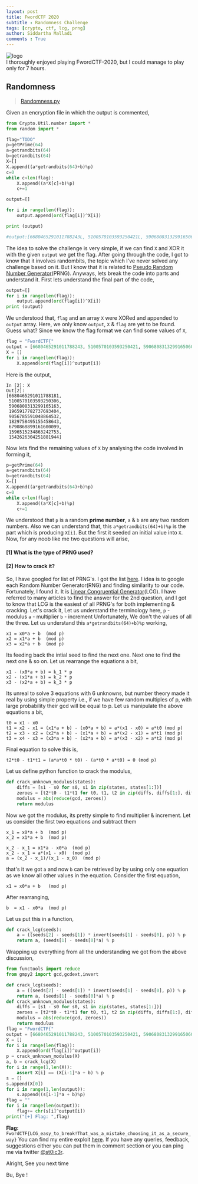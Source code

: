 ```yaml
---
layout: post
title: FwordCTF 2020
subtitle : Randomness Challenge
tags: [crypto, ctf, lcg, prng]
author: Siddartha Malladi
comments : True
---
```

![logo](https://github.com/malladisiddu/malladisiddu.github.io/blob/master/assets/img/fwordlogo.png)  
I thoroughly enjoyed playing FwordCTF-2020, but I could manage to play only for 7 hours.  
## Randomness 
> [Randomness.py](https://github.com/malladisiddu/Crypto-writeups/blob/master/FwordCTF/Randomness/Randomness.py) 

Given an encryption file in which the output is commented, 
```python
from Crypto.Util.number import *
from random import *

flag="TODO"
p=getPrime(64)
a=getrandbits(64)
b=getrandbits(64)
X=[]
X.append((a*getrandbits(64)+b)%p)
c=0
while c<len(flag):
	X.append((a*X[c]+b)%p)
	c+=1

output=[]

for i in range(len(flag)):
	output.append(ord(flag[i])^X[i])

print (output)

#output:[6680465291011788243L, 5100570103593250421L, 5906808313299165060L, 1965917782737693358L, 9056785591048864624L, 1829758495155458576L, 6790868899161600055L, 1596515234863242823L, 1542626304251881891L, 8104506805098882719L, 1007224930233032567L, 3734079115803760073L, 7849173324645439452L, 8732100672289854567L, 5175836768003400781L, 1424151033239111460L, 1199105222454059911L, 1664215650827157105L, 9008386209424299800L, 484211781780518254L, 2512932525834758909L, 270126439443651096L, 3183206577049996011L, 3279047721488346724L, 3454276445316959481L, 2818682432513461896L, 1198230090827197024L, 6998819122186572678L, 9203565046169681246L, 2238598386754583423L, 467098371562174956L, 5653529053698720276L, 2015452976526330232L, 2551998512666399199L, 7069788985925185031L, 5960242873564733830L, 8674335448210427234L, 8831855692621741517L, 6943582577462564728L, 2159276184039111694L, 8688468346396385461L, 440650407436900405L, 6995840816131325250L, 4637034747767556143L, 3074066864500201630L, 3089580429060692934L, 2636919931902761401L, 5048459994558771200L, 6575450200614822046L, 666932631675155892L, 3355067815387388102L, 3494943856508019168L, 3208598838604422062L, 1651654978658074504L, 1031697828323732832L, 3522460087077276636L, 6871524519121580258L, 6523448658792083486L, 127306226106122213L, 147467006327822722L, 3241736541061054362L, 8781435214433157730L, 7267936298215752831L, 3411059229428517472L, 6597995245035183751L, 1256684894889830824L, 6272257692365676430L, 303437276610446361L, 8730871523914292433L, 6472487383860532571L, 5022165523149187811L, 4462701447753878703L, 1590013093628585660L, 4874224067795612706L]
``` 
The idea to solve the challenge is very simple, if we can find `X` and XOR it with the given `output` we get the flag. 
After going through the code, I got to know that it involves randombits, the topic which I've never solved any challenge based on it. But I know that it is related to [Pseudo Random Number Generator](https://en.wikipedia.org/wiki/Pseudorandom_number_generator)(PRNG). Anyways, lets break the code into parts and understand it. 
First lets understand the final part of the code,  
```python
output=[]
for i in range(len(flag)):
	output.append(ord(flag[i])^X[i])
print (output)
``` 
We understood that, `flag` and an array `X` were XORed and appended to `output` array. Here, we only know `output`, `X` & `flag` are yet to be found. 
Guess what? 
Since we know the flag format we can find some values of `X`,  
```python
flag = "FwordCTF{"
output = [6680465291011788243, 5100570103593250421, 5906808313299165060, 1965917782737693358, 9056785591048864624, 1829758495155458576, 6790868899161600055, 1596515234863242823, 1542626304251881891, 8104506805098882719, 1007224930233032567, 3734079115803760073, 7849173324645439452, 8732100672289854567, 5175836768003400781, 1424151033239111460, 1199105222454059911, 1664215650827157105, 9008386209424299800, 484211781780518254, 2512932525834758909, 270126439443651096, 3183206577049996011, 3279047721488346724, 3454276445316959481, 2818682432513461896, 1198230090827197024, 6998819122186572678, 9203565046169681246, 2238598386754583423, 467098371562174956, 5653529053698720276, 2015452976526330232, 2551998512666399199, 7069788985925185031, 5960242873564733830, 8674335448210427234, 8831855692621741517, 6943582577462564728, 2159276184039111694, 8688468346396385461, 440650407436900405, 6995840816131325250, 4637034747767556143, 3074066864500201630, 3089580429060692934, 2636919931902761401, 5048459994558771200, 6575450200614822046, 666932631675155892, 3355067815387388102, 3494943856508019168, 3208598838604422062, 1651654978658074504, 1031697828323732832, 3522460087077276636, 6871524519121580258, 6523448658792083486, 127306226106122213, 147467006327822722, 3241736541061054362, 8781435214433157730, 7267936298215752831, 3411059229428517472, 6597995245035183751, 1256684894889830824, 6272257692365676430, 303437276610446361, 8730871523914292433, 6472487383860532571,5022165523149187811, 4462701447753878703, 1590013093628585660, 4874224067795612706]  
X = []
for i in range(len(flag)):
    X.append(ord(flag[i])^output[i])
``` 
Here is the output, 
```
In [2]: X
Out[2]: 
[6680465291011788181,
 5100570103593250306,
 5906808313299165163,
 1965917782737693404,
 9056785591048864532,
 1829758495155458643,
 6790868899161600099,
 1596515234863242753,
 1542626304251881944]
``` 
Now lets find the remaining values of `X` by analysing the code involved in forming it, 
```python
p=getPrime(64)
a=getrandbits(64)
b=getrandbits(64)
X=[]
X.append((a*getrandbits(64)+b)%p)
c=0
while c<len(flag):
	X.append((a*X[c]+b)%p)
	c+=1
``` 
We understood that `p` is a random **prime number**, `a` & `b` are any two random numbers. Also we can understand that, this `a*getrandbits(64)+b)%p` is the part which is producing `X[i]`. But the first it seeded an initial value into `X`. Now, for any noob like me two questions will arise, 
#### [1] What is the type of PRNG used? 
#### [2] How to crack it? 
So, I have googled for list of PRNG's. I got the list [here](https://en.wikipedia.org/wiki/List_of_random_number_generators). I idea is to  google each Random Number Generator(RNG) and finding similarity to our code. Fortunately, I found it. It is [Linear Congruential Generator](https://en.wikipedia.org/wiki/Linear_congruential_generator)(LCG). 
I have referred to many articles to find the answer for the 2nd question, and I got to know that LCG is the easiest of all PRNG's for both implementing & cracking. Let's crack it,
Let us understand the terminology here, 
`p` - modulus 
`a` - multiplier 
`b` - increment 
Unfortunately, We don't the values of all the three. Let us understand this `a*getrandbits(64)+b)%p` working, 
```
x1 = x0*a + b  (mod p)
x2 = x1*a + b  (mod p)
x3 = x2*a + b  (mod p)
``` 
Its feeding back the intial seed to find the next one. Next one to find the next one & so on. Let us rearrange the equations a bit, 
```
x1 - (x0*a + b) = k_1 * p
x2 - (x1*a + b) = k_2 * p
x3 - (x2*a + b) = k_3 * p
``` 
Its unreal to solve 3 equations with 6 unknowns, but number theory made it real by using simple property i.e., if we have few random multiples of p, with large probability their gcd will be equal to p.
Let us manipulate the above equations a bit, 
```
t0 = x1 - x0
t1 = x2 - x1 = (x1*a + b) - (x0*a + b) = a*(x1 - x0) = a*t0 (mod p)
t2 = x3 - x2 = (x2*a + b) - (x1*a + b) = a*(x2 - x1) = a*t1 (mod p)
t3 = x4 - x3 = (x3*a + b) - (x2*a + b) = a*(x3 - x2) = a*t2 (mod p)
``` 
Final equation to solve this is, 
```
t2*t0 - t1*t1 = (a*a*t0 * t0) - (a*t0 * a*t0) = 0 (mod p)
``` 
Let us define python function to crack the modulus, 
```python
def crack_unknown_modulus(states):
    diffs = [s1 - s0 for s0, s1 in zip(states, states[1:])]
    zeroes = [t2*t0 - t1*t1 for t0, t1, t2 in zip(diffs, diffs[1:], diffs[2:])]
    modulus = abs(reduce(gcd, zeroes))
    return modulus
``` 
Now we got the modulus, its pretty simple to find multiplier & increment. Let us consider the first two equations and subtract them 
```
x_1 = x0*a + b  (mod p)
x_2 = x1*a + b  (mod p)

x_2 - x_1 = x1*a - x0*a  (mod p)
x_2 - x_1 = a*(x1 - x0)  (mod p)
a = (x_2 - x_1)/(x_1 - x_0)  (mod p)
``` 
that's it we got `a` and now `b` can be retrieved by by using only one equation as we know all other values in the equation. Consider the first equation, 
```
x1 = x0*a + b   (mod p)
``` 
After rearranging, 
```
b  = x1 - x0*a  (mod p)
``` 
Let us put this in a function, 
```python
def crack_lcg(seeds):
    a = ((seeds[2] - seeds[1]) * invert(seeds[1] - seeds[0], p)) % p 
    return a, (seeds[1] - seeds[0]*a) % p
``` 
Wrapping up everything from all the understanding we got from the above discussion, 
```python
from functools import reduce
from gmpy2 import gcd,gcdext,invert

def crack_lcg(seeds):
    a = ((seeds[2] - seeds[1]) * invert(seeds[1] - seeds[0], p)) % p 
    return a, (seeds[1] - seeds[0]*a) % p
def crack_unknown_modulus(states):
    diffs = [s1 - s0 for s0, s1 in zip(states, states[1:])]
    zeroes = [t2*t0 - t1*t1 for t0, t1, t2 in zip(diffs, diffs[1:], diffs[2:])]
    modulus = abs(reduce(gcd, zeroes))
    return modulus
flag = "FwordCTF{"
output = [6680465291011788243, 5100570103593250421, 5906808313299165060, 1965917782737693358, 9056785591048864624, 1829758495155458576, 6790868899161600055, 1596515234863242823, 1542626304251881891, 8104506805098882719, 1007224930233032567, 3734079115803760073, 7849173324645439452, 8732100672289854567, 5175836768003400781, 1424151033239111460, 1199105222454059911, 1664215650827157105, 9008386209424299800, 484211781780518254, 2512932525834758909, 270126439443651096, 3183206577049996011, 3279047721488346724, 3454276445316959481, 2818682432513461896, 1198230090827197024, 6998819122186572678, 9203565046169681246, 2238598386754583423, 467098371562174956, 5653529053698720276, 2015452976526330232, 2551998512666399199, 7069788985925185031, 5960242873564733830, 8674335448210427234, 8831855692621741517, 6943582577462564728, 2159276184039111694, 8688468346396385461, 440650407436900405, 6995840816131325250, 4637034747767556143, 3074066864500201630, 3089580429060692934, 2636919931902761401, 5048459994558771200, 6575450200614822046, 666932631675155892, 3355067815387388102, 3494943856508019168, 3208598838604422062, 1651654978658074504, 1031697828323732832, 3522460087077276636, 6871524519121580258, 6523448658792083486, 127306226106122213, 147467006327822722, 3241736541061054362, 8781435214433157730, 7267936298215752831, 3411059229428517472, 6597995245035183751, 1256684894889830824, 6272257692365676430, 303437276610446361, 8730871523914292433, 6472487383860532571,5022165523149187811, 4462701447753878703, 1590013093628585660, 4874224067795612706]  
X = []
for i in range(len(flag)):
    X.append(ord(flag[i])^output[i])
p = crack_unknown_modulus(X)
a, b = crack_lcg(X)
for i in range(1,len(X)):
	assert X[i] == (X[i-1]*a + b) % p
s = []
s.append(X[0])
for i in range(1,len(output)):
	s.append((s[i-1]*a + b)%p)
flag = ""
for i in range(len(output)):
	flag+= chr(s[i]^output[i])
print("[+] Flag: ",flag)
``` 
**Flag:** `FwordCTF{LCG_easy_to_break!That_was_a_mistake_choosing_it_as_a_secure_way}`
You can find my entire exploit [here](https://github.com/malladisiddu/Crypto-writeups/blob/master/FwordCTF/Randomness/lcgcrack.py). If you have any queries, feedback, suggestions either you can put them in comment section or you can ping me via twitter [@st0ic3r](https://twitter.com/st0ic3r).

Alright, See you next time

Bu, Bye !
